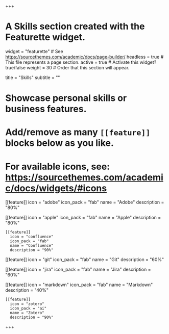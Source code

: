+++
# A Skills section created with the Featurette widget.
widget = "featurette"  # See https://sourcethemes.com/academic/docs/page-builder/
headless = true  # This file represents a page section.
active = true  # Activate this widget? true/false
weight = 30  # Order that this section will appear.

title = "Skills"
subtitle = ""

# Showcase personal skills or business features.
#
# Add/remove as many `[[feature]]` blocks below as you like.
#
# For available icons, see: https://sourcethemes.com/academic/docs/widgets/#icons

[[feature]]
  icon = "adobe"
  icon_pack = "fab"
  name = "Adobe"
  description = "80%"

  [[feature]]
    icon = "apple"
    icon_pack = "fab"
    name = "Apple"
    description = "80%"

    [[feature]]
      icon = "confluence"
      icon_pack = "fab"
      name = "Confluence"
      description = "90%"

[[feature]]
  icon = "git"
  icon_pack = "fab"
  name = "Git"
  description = "60%"  

  [[feature]]
    icon = "jira"
    icon_pack = "fab"
    name = "Jira"
    description = "60%"

[[feature]]
  icon = "markdown"
  icon_pack = "fab"
  name = "Markdown"
  description = "40%"

    [[feature]]
      icon = "zotero"
      icon_pack = "ai"
      name = "Zotero"
      description = "90%"

+++
